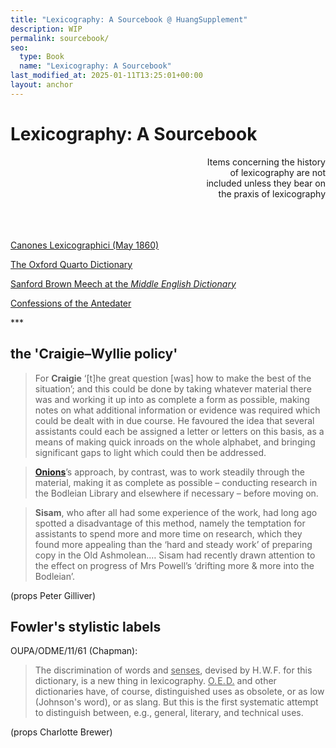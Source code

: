 ```yaml
---
title: "Lexicography: A Sourcebook @ HuangSupplement"
description: WIP
permalink: sourcebook/
seo:
  type: Book
  name: "Lexicography: A Sourcebook"
last_modified_at: 2025-01-11T13:25:01+00:00
layout: anchor
---
```

# Lexicography: A Sourcebook

<p align="right">Items concerning the history <br> of lexicography are not <br> included unless they bear on <br> the praxis of lexicography</p>

&nbsp;  
&nbsp;  
&nbsp;  
[Canones Lexicographici (May 1860)](https://books.google.com/books?id=LqxUAAAAcAAJ&pg=RA3-PA1#v=onepage&q&f=false)

[The Oxford Quarto Dictionary](https://www.henrysweet.org/bulletin-of-the-henry-sweet-society/blog-post-title-one-wj68m-s8yby)

[Sanford Brown Meech at the _Middle English Dictionary_](https://doi.org/10.1353/dic.1995.0015)

[Confessions of the Antedater](https://doi.org/10.1353/dic.2018.0011)

<span align="center">***</span>

## the 'Craigie–Wyllie policy'

> For **Craigie** ‘[t]he great question [was] how to make the best of the situation’;
and this could be done by taking whatever material there was and working it up into
as complete a form as possible, making notes on what additional information or
evidence was required which could be dealt with in due course. He favoured the idea
that several assistants could each be assigned a letter or letters on this basis, as a means
of making quick inroads on the whole alphabet, and bringing significant gaps to light
which could then be addressed.

> [**Onions**](https://t18d.github.io/HuangSupplement/dictionary/#onions-ct)’s approach, by contrast, was to work steadily
through the material, making it as complete as possible – conducting research in the
Bodleian Library and elsewhere if necessary – before moving on.

> **Sisam**, who after all
had some experience of the work, had long ago spotted a disadvantage of this method,
namely the temptation for assistants to spend more and more time on research, which
they found more appealing than the ‘hard and steady work’ of preparing copy in the
Old Ashmolean.… Sisam had recently drawn
attention to the effect on progress of Mrs Powell’s ‘drifting more & more into the Bodleian’.

(props Peter Gilliver)

## Fowler's stylistic labels

OUPA/ODME/11/61 (Chapman):

> The discrimination of words and <ins>senses</ins>, devised by H.&#8202;W.&#8202;F. for this
dictionary, is a new thing in lexicography. <ins>O.&#8202;E.&#8202;D.</ins> and other dictionaries
have, of course, distinguished uses as obsolete, or as low (Johnson's
word), or as slang. But this is the first systematic attempt to distinguish
between, e.g., general, literary, and technical uses.

(props Charlotte Brewer)
